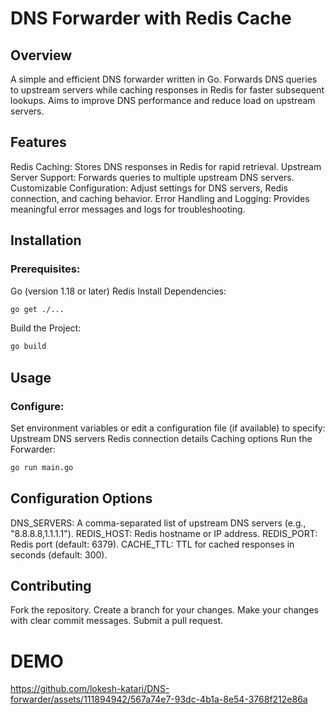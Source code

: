 # DNS Forwarder with Redis Cache

## Overview

A simple and efficient DNS forwarder written in Go.
Forwards DNS queries to upstream servers while caching responses in Redis for faster subsequent lookups.
Aims to improve DNS performance and reduce load on upstream servers.
## Features

Redis Caching: Stores DNS responses in Redis for rapid retrieval.
Upstream Server Support: Forwards queries to multiple upstream DNS servers.
Customizable Configuration: Adjust settings for DNS servers, Redis connection, and caching behavior.
Error Handling and Logging: Provides meaningful error messages and logs for troubleshooting.
## Installation

### Prerequisites:
  Go (version 1.18 or later)
  Redis
  Install Dependencies:
  ```Bash
go get ./...
  ```
Build the Project:
  ```Bash
go build
  ```

## Usage

### Configure:
Set environment variables or edit a configuration file (if available) to specify:
Upstream DNS servers
Redis connection details
Caching options
Run the Forwarder:
  ``` Bash
go run main.go
  ```
## Configuration Options

DNS_SERVERS: A comma-separated list of upstream DNS servers (e.g., "8.8.8.8,1.1.1.1").
REDIS_HOST: Redis hostname or IP address.
REDIS_PORT: Redis port (default: 6379).
CACHE_TTL: TTL for cached responses in seconds (default: 300).
## Contributing

Fork the repository.
Create a branch for your changes.
Make your changes with clear commit messages.
Submit a pull request.

# DEMO


https://github.com/lokesh-katari/DNS-forwarder/assets/111894942/567a74e7-93dc-4b1a-8e54-3768f212e86a

